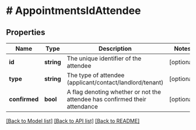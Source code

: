 # # AppointmentsIdAttendee

## Properties

Name | Type | Description | Notes
------------ | ------------- | ------------- | -------------
**id** | **string** | The unique identifier of the attendee | [optional]
**type** | **string** | The type of attendee (applicant/contact/landlord/tenant) | [optional]
**confirmed** | **bool** | A flag denoting whether or not the attendee has confirmed their attendance | [optional]

[[Back to Model list]](../../README.md#models) [[Back to API list]](../../README.md#endpoints) [[Back to README]](../../README.md)
